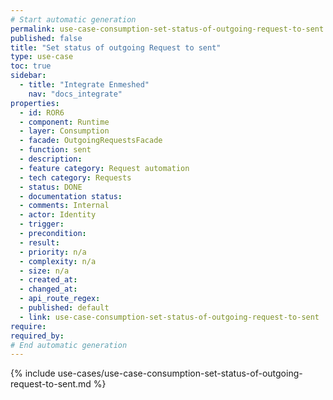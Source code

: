 ```yaml
---
# Start automatic generation
permalink: use-case-consumption-set-status-of-outgoing-request-to-sent
published: false
title: "Set status of outgoing Request to sent"
type: use-case
toc: true
sidebar:
  - title: "Integrate Enmeshed"
    nav: "docs_integrate"
properties:
  - id: ROR6
  - component: Runtime
  - layer: Consumption
  - facade: OutgoingRequestsFacade
  - function: sent
  - description:
  - feature category: Request automation
  - tech category: Requests
  - status: DONE
  - documentation status:
  - comments: Internal
  - actor: Identity
  - trigger:
  - precondition:
  - result:
  - priority: n/a
  - complexity: n/a
  - size: n/a
  - created_at:
  - changed_at:
  - api_route_regex:
  - published: default
  - link: use-case-consumption-set-status-of-outgoing-request-to-sent
require:
required_by:
# End automatic generation
---
```


{% include use-cases/use-case-consumption-set-status-of-outgoing-request-to-sent.md %}
